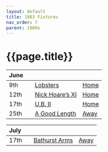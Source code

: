 ```yaml
---
layout: default
title: 1983 Fixtures
nav_order: 7
parent: 1980s
---
```


# {{page.title}}

| June |  |  |  |
|:---|:---|:---|:---|
| 9th |  | [Lobsters](/1983/lobsters) | [Home](https://goo.gl/maps/NPBTGjsXm9dr1DBW6) |
| 12th |  | [Nick Hoare’s XI](/1983/nick-hoares-xi) | [Home](https://goo.gl/maps/TKf5ZBWfggmbtMNt5) |
| 17th |  | [U.B. II](/1983/ub-ii) | [Home](https://goo.gl/maps/TKf5ZBWfggmbtMNt5) |
| 25th |  | [A Good Length](/1983/a-good-length) | [Away](https://goo.gl/maps/JPC46TjnKbfMmNP47) |

| July |  |  |  |
|:---|:---|:---|:---|
| 17th |  | [Bathurst Arms](/1983/bathurst-arms) | [Away](https://goo.gl/maps/HGNU7FAfNffetPu1A) |